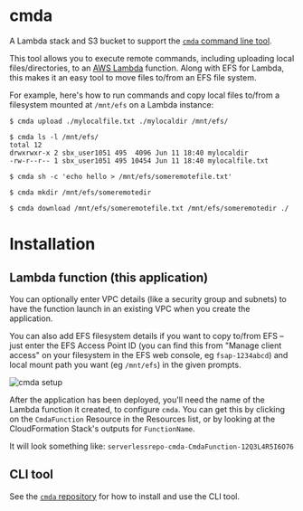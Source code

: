 # cmda

A Lambda stack and S3 bucket to support the [`cmda` command line tool](https://github.com/lambci/cmda).

This tool allows you to execute remote commands, including uploading local files/directories,
to an [AWS Lambda](https://aws.amazon.com/lambda/) function. Along with EFS for Lambda, this makes it an easy tool to move files to/from an EFS file system.

For example, here's how to run commands and copy local files to/from a filesystem mounted at `/mnt/efs` on a Lambda instance:

```console
$ cmda upload ./mylocalfile.txt ./mylocaldir /mnt/efs/

$ cmda ls -l /mnt/efs/
total 12
drwxrwxr-x 2 sbx_user1051 495  4096 Jun 11 18:40 mylocaldir
-rw-r--r-- 1 sbx_user1051 495 10454 Jun 11 18:40 mylocalfile.txt

$ cmda sh -c 'echo hello > /mnt/efs/someremotefile.txt'

$ cmda mkdir /mnt/efs/someremotedir

$ cmda download /mnt/efs/someremotefile.txt /mnt/efs/someremotedir ./
```

# Installation

## Lambda function (this application)

You can optionally enter VPC details (like a security group and subnets) to have the function launch in an existing VPC when you create the application.

You can also add EFS filesystem details if you want to copy to/from EFS – just enter the EFS Access Point ID
(you can find this from "Manage client access" on your filesystem in the EFS web console, eg `fsap-1234abcd`) and
local mount path you want (eg `/mnt/efs`) in the given prompts.

![cmda setup](https://lambci.s3.amazonaws.com/assets/cmda_sar_config.png)

After the application has been deployed, you'll need the name of the Lambda function it created, to configure `cmda`.
You can get this by clicking on the `CmdaFunction` Resource in the Resources list, or by looking at the CloudFormation Stack's outputs for `FunctionName`.

It will look something like: `serverlessrepo-cmda-CmdaFunction-12Q3L4R5I6O76`

## CLI tool

See the [`cmda` repository](https://github.com/lambci/cmda) for how to install and use the CLI tool.
